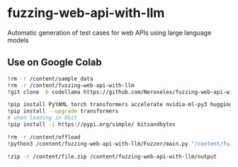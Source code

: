# fuzzing-web-api-with-llm
Automatic generation of test cases for web APIs using large language models

## Use on Google Colab

```bash
!rm -r /content/sample_data
!rm -r /content/fuzzing-web-api-with-llm
!git clone -b codellama https://github.com/Neroxeles/fuzzing-web-api-with-llm.git

!pip install PyYAML torch transformers accelerate nvidia-ml-py3 huggingface_hub
!pip install --upgrade transformers
# when loading in 8bit
!pip install -i https://pypi.org/simple/ bitsandbytes

!rm -r /content/offload
!python3 /content/fuzzing-web-api-with-llm/Fuzzer/main.py "/content/fuzzing-web-api-with-llm/configs/config-files/starcoder-A100.yml"

!zip -r /content/file.zip /content/fuzzing-web-api-with-llm/output
```